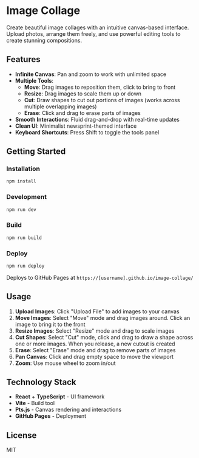# Image Collage

Create beautiful image collages with an intuitive canvas-based interface. Upload photos, arrange them freely, and use powerful editing tools to create stunning compositions.

## Features

- **Infinite Canvas**: Pan and zoom to work with unlimited space
- **Multiple Tools**:
  - **Move**: Drag images to reposition them, click to bring to front
  - **Resize**: Drag images to scale them up or down
  - **Cut**: Draw shapes to cut out portions of images (works across multiple overlapping images)
  - **Erase**: Click and drag to erase parts of images
- **Smooth Interactions**: Fluid drag-and-drop with real-time updates
- **Clean UI**: Minimalist newsprint-themed interface
- **Keyboard Shortcuts**: Press Shift to toggle the tools panel

## Getting Started

### Installation

```bash
npm install
```

### Development

```bash
npm run dev
```

### Build

```bash
npm run build
```

### Deploy

```bash
npm run deploy
```

Deploys to GitHub Pages at `https://[username].github.io/image-collage/`

## Usage

1. **Upload Images**: Click "Upload File" to add images to your canvas
2. **Move Images**: Select "Move" mode and drag images around. Click an image to bring it to the front
3. **Resize Images**: Select "Resize" mode and drag to scale images
4. **Cut Shapes**: Select "Cut" mode, click and drag to draw a shape across one or more images. When you release, a new cutout is created
5. **Erase**: Select "Erase" mode and drag to remove parts of images
6. **Pan Canvas**: Click and drag empty space to move the viewport
7. **Zoom**: Use mouse wheel to zoom in/out

## Technology Stack

- **React** + **TypeScript** - UI framework
- **Vite** - Build tool
- **Pts.js** - Canvas rendering and interactions
- **GitHub Pages** - Deployment

## License

MIT
